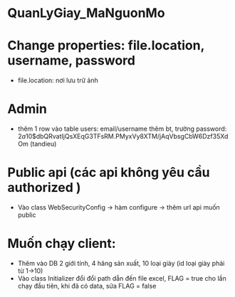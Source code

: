# QuanLyGiay_MaNguonMo
# Change properties: file.location, username, password
  - file.location: nơi lưu trữ ảnh
# Admin
  - thêm 1 row vào table users: email/username thêm bt, trường password: $2a$10$dbQRvatIjQsXEqG3TFsRM.PMyxVy8XTM/jAqVbsgCbW6Dzf35XdOm (tandieu)
# Public api (các api không yêu cầu authorized )
  - Vào class WebSecurityConfig -> hàm configure -> thêm url api muốn public
# Muốn chạy client:
  - Thêm vào DB 2 giới tính, 4 hãng sản xuất, 10 loại giày (id loại giày phải từ 1->10)
  - Vào class Initializer đổi đổi path dẫn đến file excel, FLAG = true cho lần chạy đầu tiên, khi đã có data, sửa FLAG = false
